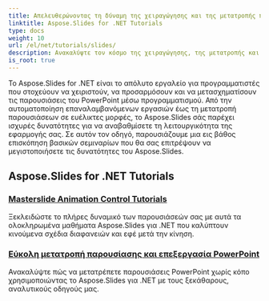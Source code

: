 ```yaml
---
title: Απελευθερώνοντας τη δύναμη της χειραγώγησης και της μετατροπής παρουσίασης
linktitle: Aspose.Slides for .NET Tutorials
type: docs
weight: 10
url: /el/net/tutorials/slides/
description: Ανακαλύψτε τον κόσμο της χειραγώγησης, της μετατροπής και της επεξεργασίας του PowerPoint με το Aspose.Slides for .NET tutorials. Μάθετε να δημιουργείτε, να μετατρέπετε και να βελτιώνετε παρουσιάσεις για εντυπωσιακά αποτελέσματα.
is_root: true
---
```


Το Aspose.Slides for .NET είναι το απόλυτο εργαλείο για προγραμματιστές που στοχεύουν να χειριστούν, να προσαρμόσουν και να μετασχηματίσουν τις παρουσιάσεις του PowerPoint μέσω προγραμματισμού. Από την αυτοματοποίηση επαναλαμβανόμενων εργασιών έως τη μετατροπή παρουσιάσεων σε ευέλικτες μορφές, το Aspose.Slides σάς παρέχει ισχυρές δυνατότητες για να αναβαθμίσετε τη λειτουργικότητα της εφαρμογής σας. Σε αυτόν τον οδηγό, παρουσιάζουμε μια εις βάθος επισκόπηση βασικών σεμιναρίων που θα σας επιτρέψουν να μεγιστοποιήσετε τις δυνατότητες του Aspose.Slides.

## Aspose.Slides for .NET Tutorials
### [Masterslide Animation Control Tutorials](./master-slide-animation-control/)
Ξεκλειδώστε το πλήρες δυναμικό των παρουσιάσεών σας με αυτά τα ολοκληρωμένα μαθήματα Aspose.Slides για .NET που καλύπτουν κινούμενα σχέδια διαφανειών και εφέ μετά την κίνηση.
### [Εύκολη μετατροπή παρουσίασης και επεξεργασία PowerPoint](./presentation-conversion-guide/)
Ανακαλύψτε πώς να μετατρέπετε παρουσιάσεις PowerPoint χωρίς κόπο χρησιμοποιώντας το Aspose.Slides για .NET με τους ξεκάθαρους, αναλυτικούς οδηγούς μας.